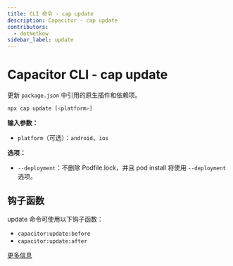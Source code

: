 ```yaml
---
title: CLI 命令 - cap update
description: Capacitor - cap update
contributors:
  - dotNetkow
sidebar_label: update
---
```


# Capacitor CLI - cap update

更新 `package.json` 中引用的原生插件和依赖项。

```bash
npx cap update [<platform>]
```

<strong>输入参数：</strong>

- `platform`（可选）：`android`、`ios`

<strong>选项：</strong>

- `--deployment`：不删除 Podfile.lock，并且 pod install 将使用 `--deployment` 选项。

## 钩子函数

update 命令可使用以下钩子函数：

- `capacitor:update:before`
- `capacitor:update:after`

[更多信息](../hooks)